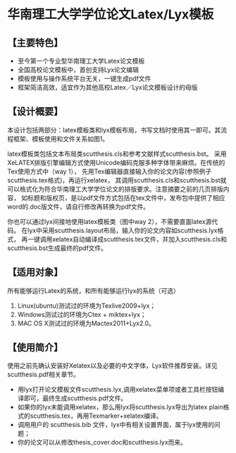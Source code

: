 华南理工大学学位论文Latex/Lyx模板
=============================

【主要特色】
----------

*   至今第一个专业型华南理工大学Latex论文模板
*   全国高校论文模板中，首创支持Lyx论文编辑
*   模板使用与操作系统平台无关，一键生成pdf文件
*   框架简洁高效，适宜作为其他高校Latex／Lyx论文模板设计的母版

【设计概要】
----------

本设计包括两部分：latex模板类和lyx模板布局，书写文档时使用其一即可。其流程框架、模板使用和文件关系如图1。

latex模板类包括文本布局类scutthesis.cls和参考文献样式scutthesis.bst。
采用XeLATEX排版引擎编辑方式使用Unicode编码克服多种字体带来麻烦。在传统的Tex使用方式中（way 1），
先用Tex编辑器直接输入你的论文内容(参照例子scutthesis.tex格式)，再运行xelatex，
其调用scutthesis.cls和scutthesis.bst就可以格式化为符合华南理工大学学位论文的排版要求。注意摘要之前的几页排版内容，
如标题和版权页，是以pdf文件方式包括在tex文件中，发布包中提供了相应word的.doc版文件，请自行修改再转换为pdf文件。

你也可以通过lyx间接地使用latex模板类（图中way 2），不需要直面latex源代码。
在lyx中采用scutthesis.layout布局，输入你的论文内容如scutthesis.lyx格式，
再一键调用xelatex自动编译成scutthesis.tex文件，并加入scutthesis.cls和scutthesis.bst生成最终的pdf文件。


【适用对象】
----------

所有能够运行Latex的系统，和所有能够运行lyx的系统（可选）

1.    Linux(ubuntu)测试过的环境为Texlive2009+lyx；
2.    Windows测试过的环境为Ctex + miktex+lyx；
3.    MAC OS X测试过的环境为Mactex2011+Lyx2.0。


【使用简介】
----------

使用之前先确认安装好Xelatex以及必要的中文字体，Lyx软件推荐安装。详见scutthesis.pdf相关章节。

*   用lyx打开论文模板文件scutthesis.lyx,调用xelatex菜单项或者工具栏按钮编译即可，最终生成scutthesis.pdf文件。
*   如果你的lyx未能调用xelatex，那么用lyx将scutthesis.lyx导出为latex plain格式的scutthesis.tex，再用Texmarker+xelatex编译。
*   调用用户的 scutthesis.bib 文件，lyx中有相关设置界面，属于lyx使用的问题；
*   你的论文可以从修改thesis_cover.doc和scutthesis.lyx而来。
